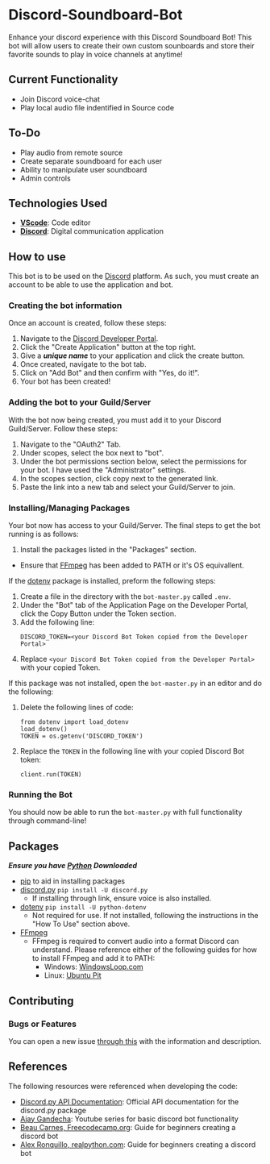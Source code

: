 # Discord-Soundboard-Bot

Enhance your discord experience with this Discord Soundboard Bot! This bot will allow users to create their own custom sounboards and store their favorite sounds to play in voice channels at anytime!

## Current Functionality
- Join Discord voice-chat
- Play local audio file indentified in Source code

## To-Do
- Play audio from remote source
- Create separate soundboard for each user
- Ability to manipulate user soundboard
- Admin controls

## Technologies Used
- **[VScode](https://code.visualstudio.com/)**: Code editor
- **[Discord](https://discord.com/)**: Digital communication application

## How to use
This bot is to be used on the [Discord](https://discord.com/) platform. As such, you must create an account to be able to use the application and bot. 

### Creating the bot information
Once an account is created, follow these steps:
1. Navigate to the [Discord Developer Portal](https://discord.com/developers/applications).
2. Click the "Create Application" button at the top right.
3. Give a ***unique name*** to your application and click the create button.
4. Once created, navigate to the bot tab.
5. Click on "Add Bot" and then confirm with "Yes, do it!".
6. Your bot has been created!

### Adding the bot to your Guild/Server
With the bot now being created, you must add it to your Discord Guild/Server. Follow these steps:
1. Navigate to the "OAuth2" Tab.
2. Under scopes, select the box next to "bot".
3. Under the bot permissions section below, select the permissions for your bot. I have used the "Administrator" settings.
4. In the scopes section, click copy next to the generated link.
5. Paste the link into a new tab and select your Guild/Server to join.


### Installing/Managing Packages
Your bot now has access to your Guild/Server. The final steps to get the bot running is as follows:
1. Install the packages listed in the "Packages" section.
  - Ensure that [FFmpeg](https://ffmpeg.org/download.html) has been added to PATH or it's OS equivallent.

If the [dotenv](https://github.com/theskumar/python-dotenv) package is installed, preform the following steps: 
1. Create a file in the directory with the `bot-master.py` called `.env`.
2. Under the "Bot" tab of the Application Page on the Developer Portal, click the Copy Button under the Token section.
3. Add the following line:
   ```shell
   DISCORD_TOKEN=<your Discord Bot Token copied from the Developer Portal>
   ```
4. Replace `<your Discord Bot Token copied from the Developer Portal>` with your copied Token.

If this package was not installed, open the `bot-master.py` in an editor and do the following:
1. Delete the following lines of code:
   ```shell
   from dotenv import load_dotenv
   load_dotenv()
   TOKEN = os.getenv('DISCORD_TOKEN')
   ```
2. Replace the `TOKEN` in the following line with your copied Discord Bot token:
   ```shell
   client.run(TOKEN)
   ```

### Running the Bot
You should now be able to run the `bot-master.py` with full functionality through command-line!

## Packages
***Ensure you have [Python](https://www.python.org/downloads/) Downloaded***
- [pip](https://pypi.org/project/pip/) to aid in installing packages
- [discord.py](https://pypi.org/project/discord.py/) `pip install -U discord.py`
  - If installing through link, ensure voice is also installed.
- [dotenv](https://github.com/theskumar/python-dotenv) `pip install -U python-dotenv`
  - Not required for use. If not installed, following the instructions in the "How To Use" section above.
- [FFmpeg](https://ffmpeg.org/download.html)
  - FFmpeg is required to convert audio into a format Discord can understand. Please reference either of the following guides for how to install FFmpeg and add it to PATH:
    - Windows: [WindowsLoop.com](https://windowsloop.com/install-ffmpeg-windows-10/)
    - Linux: [Ubuntu Pit](https://www.ubuntupit.com/how-to-install-and-use-ffmpeg-on-linux-distros-beginners-guide/)

## Contributing
### Bugs or Features
You can open a new issue [through this](https://github.com/ArmaanPahwa/Discord-Soundboard-Bot/issues/new) with the information and description.

####
## References
The following resources were referenced when developing the code:
- [Discord.py API Documentation](https://discordpy.readthedocs.io/en/latest/index.html): Official API documentation for the discord.py package
- [Ajay Gandecha](https://www.youtube.com/playlist?list=PLfpeXtDSa8rWW02LOjl2IW9_TLfcp_mZr): Youtube series for basic discord bot functionality
- [Beau Carnes, Freecodecamp.org](https://www.freecodecamp.org/news/create-a-discord-bot-with-python/): Guide for beginners creating a discord bot
- [Alex Ronquillo, realpython.com](https://realpython.com/how-to-make-a-discord-bot-python/): Guide for beginners creating a discord bot
